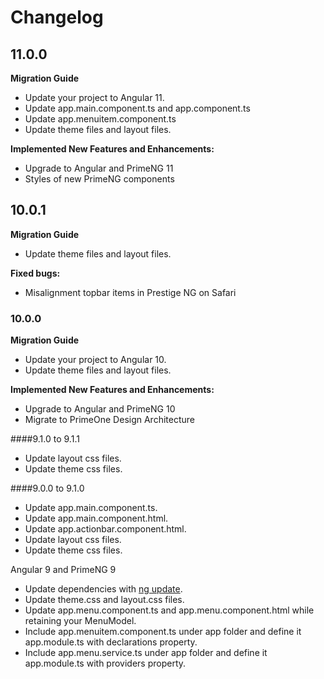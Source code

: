 # Changelog

## 11.0.0
**Migration Guide**
- Update your project to Angular 11.
- Update app.main.component.ts and app.component.ts
- Update app.menuitem.component.ts
- Update theme files and layout files.

**Implemented New Features and Enhancements:**

- Upgrade to Angular and PrimeNG 11
- Styles of new PrimeNG components

## 10.0.1

**Migration Guide**
- Update theme files and layout files.

**Fixed bugs:**

- Misalignment topbar items in Prestige NG on Safari 

### 10.0.0

**Migration Guide**
- Update your project to Angular 10.
- Update theme files and layout files.

**Implemented New Features and Enhancements:**

- Upgrade to Angular and PrimeNG 10
- Migrate to PrimeOne Design Architecture

####9.1.0 to 9.1.1
- Update layout css files.
- Update theme css files.

####9.0.0 to 9.1.0
- Update app.main.component.ts.
- Update app.main.component.html.
- Update app.actionbar.component.html.
- Update layout css files.
- Update theme css files.

Angular 9 and PrimeNG 9
- Update dependencies with <a href="https://angular.io/cli/update">ng update</a>.
- Update theme.css and layout.css files.
- Update app.menu.component.ts and app.menu.component.html while retaining your MenuModel.
- Include app.menuitem.component.ts under app folder and define it app.module.ts with declarations property.
- Include app.menu.service.ts under app folder and define it app.module.ts with providers property.

